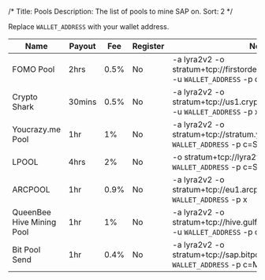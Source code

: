 /*
Title: Pools
Description: The list of pools to mine SAP on.
Sort: 2
*/

Replace `WALLET_ADDRESS` with your wallet address.

| Name | Payout | Fee | Register | Notes |
| --- | --- | --- | --- | --- |
| FOMO Pool | 2hrs | 0.5% | No | -a lyra2v2 -o stratum+tcp://firstordermineroutlook.com:4533 -u `WALLET_ADDRESS`  -p c=Sap |
| Crypto Shark | 30mins | 0.5% | No | -a lyra2v2 -o stratum+tcp://us1.cryptosharkspool.com:3032 -u `WALLET_ADDRESS` -p x |
| Youcrazy.me Pool | 1hr | 1% | No | -a lyra2v2 -o stratum+tcp://stratum.youcrazy.me:4533 -u `WALLET_ADDRESS` -p c=SAP |
| LPOOL | 4hrs | 2% | No | -o stratum+tcp://lyra2v2.lpool.name:12058 -u `WALLET_ADDRESS` -p c=SAP |
| ARCPOOL | 1hr | 0.9% | No | -a lyra2v2 -o stratum+tcp://eu1.arcpool.com:1307 -u `WALLET_ADDRESS` -p x |
| QueenBee Hive Mining Pool | 1hr | 1% | No | -a lyra2v2 -o stratum+tcp://hive.gulfcoastmining.com:4530 -u `WALLET_ADDRESS` -p c=SAP |
| Bit Pool Send | 1hr | 0.4% | No | -a lyra2v2 -o stratum+tcp://sap.bitpoolsend.com:10001 -u `WALLET_ADDRESS` -p c=Methuselah |